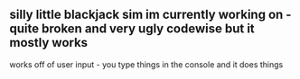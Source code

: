 silly little blackjack sim im currently working on - quite broken and very ugly codewise but it mostly works
-----------
works off of user input - you type things in the console and it does things
